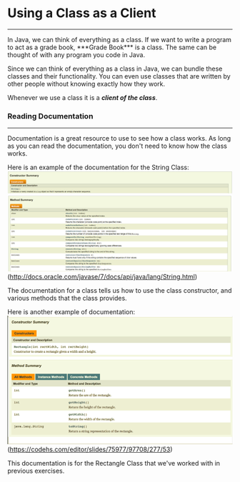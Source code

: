 # Using a Class as a Client
<hr>
In Java, we can think of everything as a class. If we want to write a program to act as a grade book, ***Grade Book*** is a class. The same can be thought of with any program you code in Java.

Since we can think of everything as a class in Java, we can bundle these classes and their functionality. You can even use classes that are written by other people without knowing exactly how they work.

Whenever we use a class it is a ***client of the class***.

### Reading Documentation
<hr>

Documentation is a great resource to use to see how a class works. As long as you can read the documentation, you don't need to know how the class works.

Here is an example of the documentation for the String Class:
![String Class 1](../static/classesAndOOP/Using_Class_As_Client_JavaDoc.png)
![String Class 2](../static/classesAndOOP/Using_Class_As_A_Client_JAvaDoc2.png)
(http://docs.oracle.com/javase/7/docs/api/java/lang/String.html)

The documentation for a class tells us how to use the class constructor, and various methods that the class provides. 

Here is another example of documentation:
![Rect Class](../static/classesAndOOP/Using_A_Class_As_AClient_RectClass.png)
(https://codehs.com/editor/slides/75977/97708/277/53)

This documentation is for the Rectangle Class that we've worked with in previous exercises.